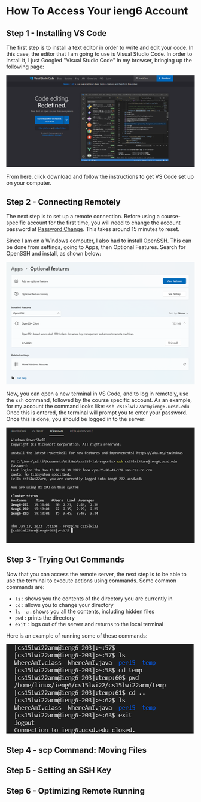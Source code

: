 # How To Access Your ieng6 Account 
## Step 1 - Installing VS Code
The first step is to install a text editor in order to write and edit your code. In this case, the editor that I am going to use is Visual Studio Code. In order to install it, I just Googled "Visual Studio Code" in my browser, bringing up the following page: 

![Image](vs-code.png)

From here, click download and follow the instructions to get VS Code set up on your computer. 

## Step 2 - Connecting Remotely
The next step is to set up a remote connection. Before using a course-specific account for the first time, you will need to change the account password at [Password Change](https://sdacs.ucsd.edu/~icc/index.php). This takes around 15 minutes to reset. 

Since I am on a Windows computer, I also had to install OpenSSH. This can be done from settings, going to Apps, then Optional Features. Search for OpenSSH and install, as shown below:

![Image](openssh-install-updated.png)

Now, you can open a new terminal in VS Code, and to log in remotely, use the `ssh` command, followed by the course specific account. As an example, for my account the command looks like: 
`ssh cs15lwi22arm@ieng6.ucsd.edu` 
Once this is entered, the terminal will prompt you to enter your password. Once this is done, you should be logged in to the server: 

![Image](remote.png)

## Step 3 - Trying Out Commands
Now that you can access the remote server, the next step is to be able to use the terminal to execute actions using commands. Some common commands are:
- `ls` : shows you the contents of the directory you are currently in
- `cd` : allows you to change your directory
- `ls -a` : shows you all the contents, including hidden files
- `pwd` : prints the directory
- `exit` : logs out of the server and returns to the local terminal

Here is an example of running some of these commands:

![image](commands.png)

## Step 4 - scp Command: Moving Files

## Step 5 - Setting an SSH Key

## Step 6 - Optimizing Remote Running